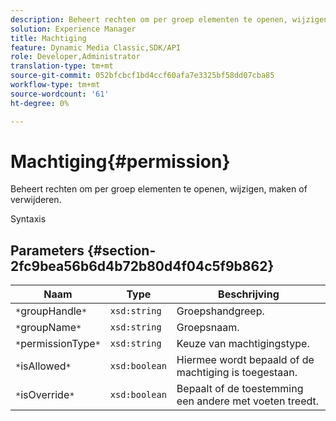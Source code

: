 ```yaml
---
description: Beheert rechten om per groep elementen te openen, wijzigen, maken of verwijderen.
solution: Experience Manager
title: Machtiging
feature: Dynamic Media Classic,SDK/API
role: Developer,Administrator
translation-type: tm+mt
source-git-commit: 052bfcbcf1bd4ccf60afa7e3325bf58dd07cba85
workflow-type: tm+mt
source-wordcount: '61'
ht-degree: 0%

---
```



# Machtiging{#permission}

Beheert rechten om per groep elementen te openen, wijzigen, maken of verwijderen.

Syntaxis

## Parameters {#section-2fc9bea56b6d4b72b80d4f04c5f9b862}

| Naam | Type | Beschrijving |
|---|---|---|
| `*`groupHandle`*` | `xsd:string` | Groepshandgreep. |
| `*`groupName`*` | `xsd:string` | Groepsnaam. |
| `*`permissionType`*` | `xsd:string` | Keuze van machtigingstype. |
| `*`isAllowed`*` | `xsd:boolean` | Hiermee wordt bepaald of de machtiging is toegestaan. |
| `*`isOverride`*` | `xsd:boolean` | Bepaalt of de toestemming een andere met voeten treedt. |

